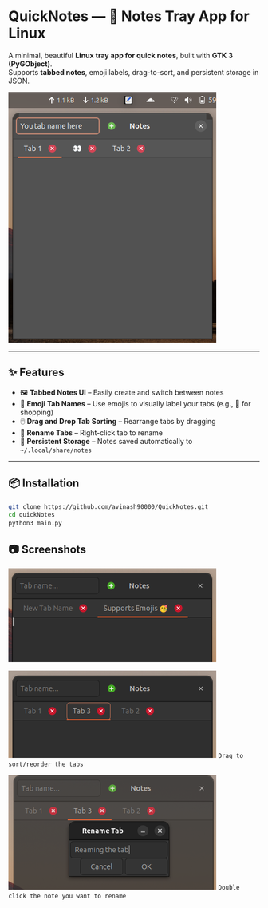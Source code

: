 # QuickNotes — 📝 Notes Tray App for Linux

A minimal, beautiful **Linux tray app for quick notes**, built with **GTK 3 (PyGObject)**.  
Supports **tabbed notes**, emoji labels, drag-to-sort, and persistent storage in JSON.

![Screenshot of Notes App](assets/full_ui.png)

---

## ✨ Features

- 🖼️ **Tabbed Notes UI** – Easily create and switch between notes
- 🥳 **Emoji Tab Names** – Use emojis to visually label your tabs (e.g., 🛒 for shopping)
- 🖱️ **Drag and Drop Tab Sorting** – Rearrange tabs by dragging
- 📝 **Rename Tabs** – Right-click tab to rename
- 💾 **Persistent Storage** – Notes saved automatically to `~/.local/share/notes`

---

## 📦 Installation

```bash
git clone https://github.com/avinash90000/QuickNotes.git
cd quickNotes
python3 main.py
```

## 📷 Screenshots

![Emoji support](assets/emoji_support.png)

![Tab Sorting](assets/tab_sorting.png)
`Drag to sort/reorder the tabs`

![Tab Renaming](assets/tab_renaming.png)
`Double click the note you want to rename`
